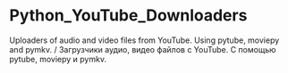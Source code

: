 # Python_YouTube_Downloaders
Uploaders of audio and video files from YouTube. Using pytube, moviepy and pymkv. / Загрузчики аудио, видео файлов с YouTube. С помощью pytube, moviepy  и pymkv.
